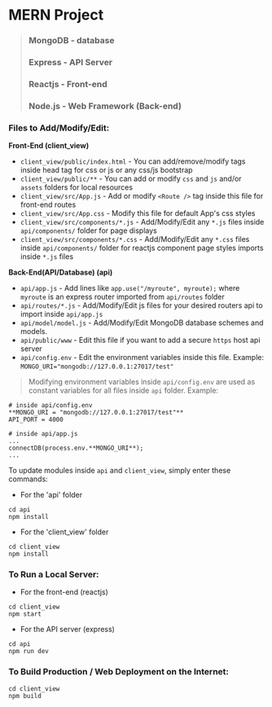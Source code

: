 # MERN Project
> ### MongoDB - database
> ### Express - API Server
> ### Reactjs - Front-end
> ### Node.js - Web Framework (Back-end)

### Files to Add/Modify/Edit:
**Front-End (client_view)**
- `client_view/public/index.html` - You can add/remove/modify tags inside head tag for css or js or any css/js bootstrap
-  `client_view/public/**` - You can add or modify `css` and `js` and/or `assets` folders for local resources
- `client_view/src/App.js` - Add or modify `<Route />` tag inside this file for front-end routes
- `client_view/src/App.css` - Modify this file for default App's css styles
- `client_view/src/components/*.js` - Add/Modify/Edit any `*.js` files inside `api/components/` folder for page displays
- `client_view/src/components/*.css` - Add/Modify/Edit any `*.css` files inside `api/components/` folder for reactjs component page styles imports inside `*.js` files

**Back-End(API/Database) (api)**
- `api/app.js` - Add lines like `app.use("/myroute", myroute);` where `myroute` is an express router imported from `api/routes` folder
- `api/routes/*.js` - Add/Modify/Edit js files for your desired routers api to import inside `api/app.js`
- `api/model/model.js` - Add/Modify/Edit MongoDB database schemes and models. 
- `api/public/www` - Edit this file if you want to add a secure `https` host api server
- `api/config.env` - Edit the environment variables inside this file. Example: `MONGO_URI="mongodb://127.0.0.1:27017/test"`
> Modifying environment variables inside `api/config.env` are used as constant variables for all files inside `api` folder. Example:
```
# inside api/config.env
**MONGO_URI = "mongodb://127.0.0.1:27017/test"**
API_PORT = 4000
```
```
# inside api/app.js
...
connectDB(process.env.**MONGO_URI**);
...
```
To update modules inside `api` and `client_view`,
simply enter these commands:
- For the 'api' folder
```
cd api
npm install
```
- For the 'client_view' folder
```
cd client_view
npm install

```

### To Run a Local Server:
- For the front-end (reactjs)
```
cd client_view
npm start
```
- For the API server (express)
```
cd api
npm run dev
```

### To Build Production / Web Deployment on the Internet:
```
cd client_view
npm build
```
